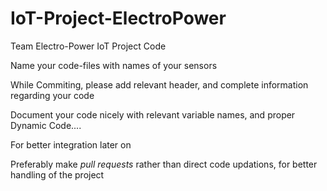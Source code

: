 # IoT-Project-ElectroPower
Team Electro-Power IoT Project Code

Name your code-files with names of your sensors

While Commiting, please add relevant header, and complete information regarding your code

Document your code nicely with relevant variable names, and proper Dynamic Code....

For better integration later on

Preferably make _pull requests_ rather than direct code updations, for better handling of the project
